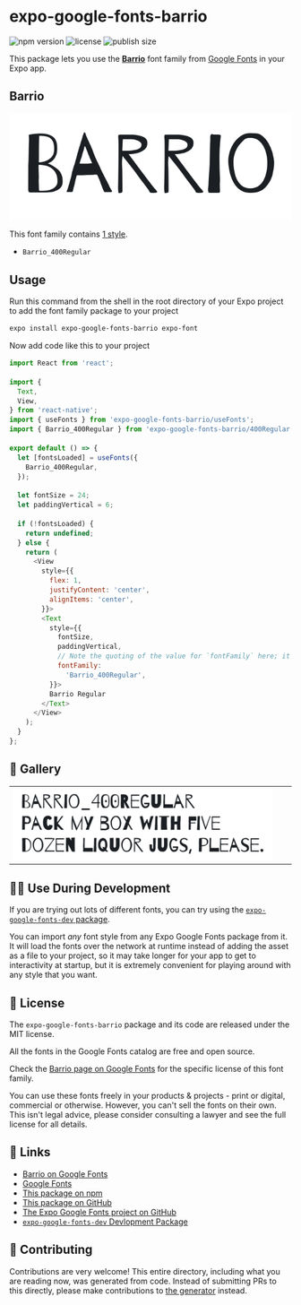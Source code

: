 # expo-google-fonts-barrio

![npm version](https://flat.badgen.net/npm/v/expo-google-fonts-barrio)
![license](https://flat.badgen.net/github/license/expo/google-fonts)
![publish size](https://flat.badgen.net/packagephobia/install/expo-google-fonts-barrio)

This package lets you use the [**Barrio**](https://fonts.google.com/specimen/Barrio) font family from [Google Fonts](https://fonts.google.com/) in your Expo app.

## Barrio

![Barrio](./font-family.png)

This font family contains [1 style](#-gallery).

- `Barrio_400Regular`

## Usage

Run this command from the shell in the root directory of your Expo project to add the font family package to your project
```sh
expo install expo-google-fonts-barrio expo-font
```

Now add code like this to your project
```js
import React from 'react';

import {
  Text,
  View,
} from 'react-native';
import { useFonts } from 'expo-google-fonts-barrio/useFonts';
import { Barrio_400Regular } from 'expo-google-fonts-barrio/400Regular';

export default () => {
  let [fontsLoaded] = useFonts({
    Barrio_400Regular,
  });

  let fontSize = 24;
  let paddingVertical = 6;

  if (!fontsLoaded) {
    return undefined;
  } else {
    return (
      <View
        style={{
          flex: 1,
          justifyContent: 'center',
          alignItems: 'center',
        }}>
        <Text
          style={{
            fontSize,
            paddingVertical,
            // Note the quoting of the value for `fontFamily` here; it expects a string!
            fontFamily:
              'Barrio_400Regular',
          }}>
          Barrio Regular
        </Text>
      </View>
    );
  }
};

```

## 🔡 Gallery


||||
|-|-|-|
|![Barrio_400Regular](.//400Regular/Barrio_400Regular.ttf.png)||||


## 👩‍💻 Use During Development

If you are trying out lots of different fonts, you can try using the [`expo-google-fonts-dev` package](https://github.com/freeboub/google-fonts/tree/master/font-packages/dev#readme).

You can import *any* font style from any Expo Google Fonts package from it. It will load the fonts
over the network at runtime instead of adding the asset as a file to your project, so it may take longer
for your app to get to interactivity at startup, but it is extremely convenient
for playing around with any style that you want.

## 📖 License

The `expo-google-fonts-barrio` package and its code are released under the MIT license.

All the fonts in the Google Fonts catalog are free and open source.

Check the [Barrio page on Google Fonts](https://fonts.google.com/specimen/Barrio) for the specific license of this font family.

You can use these fonts freely in your products & projects - print or digital, commercial or otherwise. However, you can't sell the fonts on their own. This isn't legal advice, please consider consulting a lawyer and see the full license for all details.

## 🔗 Links

- [Barrio on Google Fonts](https://fonts.google.com/specimen/Barrio)
- [Google Fonts](https://fonts.google.com/)
- [This package on npm](https://www.npmjs.com/package/expo-google-fonts-barrio)
- [This package on GitHub](https://github.com/freeboub/google-fonts/tree/master/font-packages/barrio)
- [The Expo Google Fonts project on GitHub](https://github.com/freeboub/google-fonts)
- [`expo-google-fonts-dev` Devlopment Package](https://github.com/freeboub/google-fonts/tree/master/font-packages/dev)

## 🤝 Contributing

Contributions are very welcome! This entire directory, including what you are reading now, was generated from code. Instead of submitting PRs to this directly, please make contributions to [the generator](https://github.com/freeboub/google-fonts/tree/master/packages/generator) instead.
